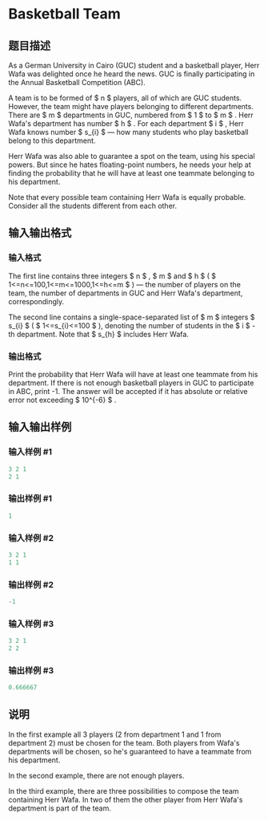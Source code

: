 # Basketball Team

## 题目描述

As a German University in Cairo (GUC) student and a basketball player, Herr Wafa was delighted once he heard the news. GUC is finally participating in the Annual Basketball Competition (ABC).

A team is to be formed of $ n $ players, all of which are GUC students. However, the team might have players belonging to different departments. There are $ m $ departments in GUC, numbered from $ 1 $ to $ m $ . Herr Wafa's department has number $ h $ . For each department $ i $ , Herr Wafa knows number $ s_{i} $ — how many students who play basketball belong to this department.

Herr Wafa was also able to guarantee a spot on the team, using his special powers. But since he hates floating-point numbers, he needs your help at finding the probability that he will have at least one teammate belonging to his department.

Note that every possible team containing Herr Wafa is equally probable. Consider all the students different from each other.

## 输入输出格式

### 输入格式

The first line contains three integers $ n $ , $ m $ and $ h $ ( $ 1<=n<=100,1<=m<=1000,1<=h<=m $ ) — the number of players on the team, the number of departments in GUC and Herr Wafa's department, correspondingly.

The second line contains a single-space-separated list of $ m $ integers $ s_{i} $ ( $ 1<=s_{i}<=100 $ ), denoting the number of students in the $ i $ -th department. Note that $ s_{h} $ includes Herr Wafa.

### 输出格式

Print the probability that Herr Wafa will have at least one teammate from his department. If there is not enough basketball players in GUC to participate in ABC, print -1. The answer will be accepted if it has absolute or relative error not exceeding $ 10^{-6} $ .

## 输入输出样例

### 输入样例 #1

```cpp
3 2 1
2 1

```
### 输出样例 #1

```cpp
1

```
### 输入样例 #2

```cpp
3 2 1
1 1

```
### 输出样例 #2

```cpp
-1

```
### 输入样例 #3

```cpp
3 2 1
2 2

```
### 输出样例 #3

```cpp
0.666667

```
## 说明

In the first example all 3 players (2 from department 1 and 1 from department 2) must be chosen for the team. Both players from Wafa's departments will be chosen, so he's guaranteed to have a teammate from his department.

In the second example, there are not enough players.

In the third example, there are three possibilities to compose the team containing Herr Wafa. In two of them the other player from Herr Wafa's department is part of the team.

